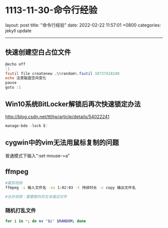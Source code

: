 # 1113-11-30-命令行经验

layout: post
title:  "命令行经验"
date:   2022-02-22 11:57:01 +0800
categories: jekyll update

***

## 快速创建空白占位文件

```powershell
@echo off
:1
fsutil file createnew .\%random%.fsutil 10737418240
echo 注意磁盘空间变化
pause
goto :1
```

## Win10系统BitLocker解锁后再次快速锁定办法

<http://blog.csdn.net/ttljtw/article/details/54022241>

```powershell
manage-bde -lock E:
```

## cygwin中的vim无法用鼠标复制的问题

普通模式下输入“:set mouse-=a”

## ffmpeg

```bash
#裁剪视频
ffmpeg -i 输入文件名 -ss 1:02:03 -t 持续时长 -c copy 输出文件名

#合并视频：需要额外的文本描述文件

```

### 随机打乱文件

```bash
for i in *; do mv "$i" $RANDOM; done
```
